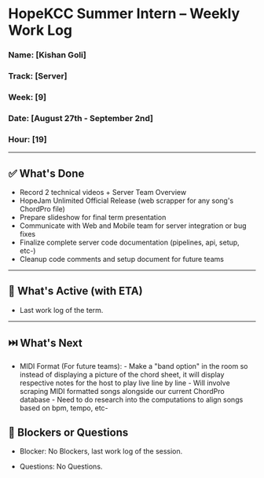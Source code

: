 # HopeKCC Summer Intern – Weekly Work Log

### Name: [Kishan Goli]
### Track: [Server]
### Week: [9]
### Date: [August 27th - September 2nd]
### Hour: [19]

---

## ✅ What's Done
- Record 2 technical videos + Server Team Overview
- HopeJam Unlimited Official Release (web scrapper
for any song's ChordPro file)
- Prepare slideshow for final term presentation
- Communicate with Web and Mobile team for server integration
or bug fixes
- Finalize complete server code documentation (pipelines, api,
setup, etc-)
- Cleanup code comments and setup document for future teams

---

## 🔄 What's Active (with ETA)
- Last work log of the term.


---

## ⏭️ What's Next
- MIDI Format (For future teams):
        - Make a "band option" in the room so instead of displaying a picture of
        the chord sheet, it will display respective notes for the host to play live line by line
        - Will involve scraping MIDI formatted songs alongside our current ChordPro
        database
        - Need to do research into the computations to align songs based on bpm, tempo, etc-


## 🛑 Blockers or Questions

- Blocker: No Blockers, last work log of the session.

- Questions: No Questions.


